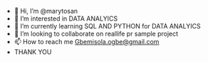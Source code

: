 - 👋 Hi, I’m @marytosan
- 👀 I’m interested in DATA ANALYICS
- 🌱 I’m currently learning SQL AND PYTHON for DATA ANALYICS
- 💞️ I’m looking to collaborate on reallife pr sample project 
- 📫 How to reach me Gbemisola.ogbe@gmail.com
- THANK YOU 

<!---
marytosan/marytosan is a ✨ special ✨ repository because its `README.md` (this file) appears on your GitHub profile.
You can click the Preview link to take a look at your changes.
--->
